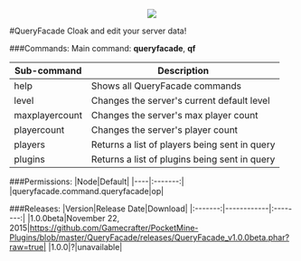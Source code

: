 <p align="center">
  <img src="https://raw.githubusercontent.com/Gamecrafter/PocketMine-Plugins/master/QueryFacade/images/icon.png?raw=true"/>
</p>
#QueryFacade
Cloak and edit your server data!

###Commands:
Main command: **queryfacade**, **qf**

|Sub-command|Description|
|-----------|-----------|
|help|Shows all QueryFacade commands|
|level|Changes the server's current default level|
|maxplayercount|Changes the server's max player count|
|playercount|Changes the server's player count|
|players|Returns a list of players being sent in query|
|plugins|Returns a list of plugins being sent in query|

###Permissions:
|Node|Default|
|----|:-------:|
|queryfacade.command.queryfacade|op|

###Releases:
|Version|Release Date|Download|
|:-------:|------------|:--------:|
|1.0.0beta|November 22, 2015|https://github.com/Gamecrafter/PocketMine-Plugins/blob/master/QueryFacade/releases/QueryFacade_v1.0.0beta.phar?raw=true|
|1.0.0|?|unavailable|
